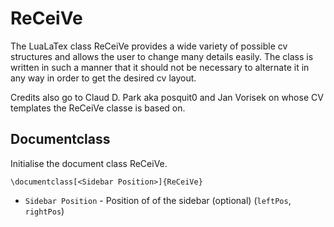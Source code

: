 # ReCeiVe

The LuaLaTex class ReCeiVe provides a wide variety of possible cv structures and allows the user to change many details easily. The class is written in such a manner that it should not be necessary to alternate it in any way in order to get the desired cv layout.

Credits also go to Claud D. Park aka posquit0 and Jan Vorisek on whose CV templates the ReCeiVe classe is based on.

## Documentclass

Initialise the document class ReCeiVe.

```
\documentclass[<Sidebar Position>]{ReCeiVe}
```
 * `Sidebar Position` - Position of of the sidebar (optional) (`leftPos`, `rightPos`)
